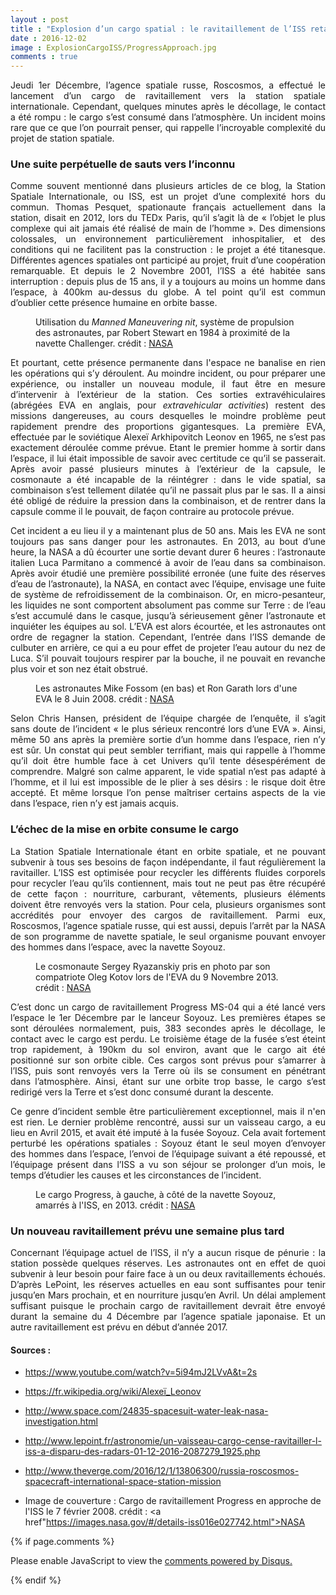 ```yaml
---
layout : post
title : "Explosion d’un cargo spatial : le ravitaillement de l’ISS retardé"
date : 2016-12-02
image : ExplosionCargoISS/ProgressApproach.jpg
comments : true
---
```


<p class="intro" style="text-align: justify;"><span class="dropcap">J</span>eudi 1er Décembre, l’agence spatiale russe, Roscosmos, a effectué le lancement d’un cargo de ravitaillement vers la station spatiale internationale. Cependant, quelques minutes après le décollage, le contact a été rompu : le cargo s’est consumé dans l’atmosphère. Un incident moins rare que ce que l’on pourrait penser, qui rappelle l’incroyable complexité du projet de station spatiale.</p>

### Une suite perpétuelle de sauts vers l’inconnu

<p style="text-align: justify;">Comme souvent mentionné dans plusieurs articles de ce blog, la Station Spatiale Internationale, ou ISS, est un projet d’une complexité hors du commun. Thomas Pesquet, spationaute français actuellement dans la station, disait en 2012, lors du TEDx Paris, qu’il s’agit là de « l’objet le plus complexe qui ait jamais été réalisé de main de l’homme ». Des dimensions colossales, un environnement particulièrement inhospitalier, et des conditions qui ne facilitent pas la construction : le projet a été titanesque. Différentes agences spatiales ont participé au projet, fruit d’une coopération remarquable. Et depuis le 2 Novembre 2001, l’ISS a été habitée sans interruption : depuis plus de 15 ans, il y a toujours au moins un homme dans l’espace, à 400km au-dessus du globe. A tel point qu’il est commun d’oublier cette présence humaine en orbite basse.</p>

<figure>
	<img src="{{ '/assets/img/ExplosionCargoISS/MMUTest.jpg' | prepend: site.baseurl }}" alt=""> 
	<figcaption>Utilisation du <em>Manned Maneuvering nit</em>, système de propulsion des astronautes, par Robert Stewart en 1984 à proximité de la navette Challenger. crédit : <a href="https://images.nasa.gov/#/details-s84-27035.html">NASA</a></figcaption>
</figure>

<p style="text-align: justify;">Et pourtant, cette présence permanente dans l'espace ne banalise en rien les opérations qui s’y déroulent. Au moindre incident, ou pour préparer une expérience, ou installer un nouveau module, il faut être en mesure d’intervenir à l’extérieur de la station. Ces sorties extravéhiculaires (abrégées EVA en anglais, pour <em>extravehicular activities</em>) restent des missions dangereuses, au cours desquelles le moindre problème peut rapidement prendre des proportions gigantesques. La première EVA, effectuée par le soviétique Alexeï Arkhipovitch Leonov en 1965, ne s’est pas exactement déroulée comme prévue. Etant le premier homme à sortir dans l’espace, il lui était impossible de savoir avec certitude ce qu’il se passerait. Après avoir passé plusieurs minutes à l’extérieur de la capsule, le cosmonaute a été incapable de la réintégrer : dans le vide spatial, sa combinaison s’est tellement dilatée qu’il ne passait plus par le sas. Il a ainsi été obligé de réduire la pression dans la combinaison, et de rentrer dans la capsule comme il le pouvait, de façon contraire au protocole prévue.</p>

<p style="text-align: justify;">Cet incident a eu lieu il y a maintenant plus de 50 ans. Mais les EVA ne sont toujours pas sans danger pour les astronautes. En 2013, au bout d’une heure, la NASA a dû écourter une sortie devant durer 6 heures : l’astronaute italien Luca Parmitano a commencé à avoir de l’eau dans sa combinaison. Après avoir étudié une première possibilité erronée (une fuite des réserves d’eau de l’astronaute), la NASA, en contact avec l’équipe, envisage une fuite de système de refroidissement de la combinaison. Or, en micro-pesanteur, les liquides ne sont comportent absolument pas comme sur Terre : de l’eau s’est accumulé dans le casque, jusqu’à sérieusement gêner l’astronaute et inquiéter les équipes au sol. L’EVA est alors écourtée, et les astronautes ont ordre de regagner la station. Cependant, l’entrée dans l’ISS demande de culbuter en arrière, ce qui a eu pour effet de projeter l’eau autour du nez de Luca. S’il pouvait toujours respirer par la bouche, il ne pouvait en revanche plus voir et son nez était obstrué. </p>

<figure>
	<img src="{{ '/assets/img/ExplosionCargoISS/EVA3.jpg' | prepend: site.baseurl }}" alt=""> 
	<figcaption>Les astronautes Mike Fossom (en bas) et Ron Garath lors d'une EVA le 8 Juin 2008. crédit : <a href="https://images.nasa.gov/#/details-s124e007254.html">NASA</a></figcaption>
</figure>

<p style="text-align: justify;">Selon Chris Hansen, président de l’équipe chargée de l’enquête, il s’agit sans doute de l’incident « le plus sérieux rencontré lors d’une EVA ». Ainsi, même 50 ans après la première sortie d’un homme dans l’espace, rien n’y est sûr. Un constat qui peut sembler terrifiant, mais qui rappelle à l’homme qu’il doit être humble face à cet Univers qu’il tente désespérément de comprendre. Malgré son calme apparent, le vide spatial n’est pas adapté à l’homme, et il lui est impossible de le plier à ses désirs : le risque doit être accepté. Et même lorsque l’on pense maîtriser certains aspects de la vie dans l’espace, rien n’y est jamais acquis.</p>

### L’échec de la mise en orbite consume le cargo

<p style="text-align: justify;">La Station Spatiale Internationale étant en orbite spatiale, et ne pouvant subvenir à tous ses besoins de façon indépendante, il faut régulièrement la ravitailler. L’ISS est optimisée pour recycler les différents fluides corporels pour recycler l’eau qu’ils contiennent, mais tout ne peut pas être récupéré de cette façon : nourriture, carburant, vêtements, plusieurs éléments doivent être renvoyés vers la station. Pour cela, plusieurs organismes sont accrédités pour envoyer des cargos de ravitaillement. Parmi eux, Roscosmos, l’agence spatiale russe, qui est aussi, depuis l’arrêt par la NASA de son programme de navette spatiale, le seul organisme pouvant envoyer des hommes dans l’espace, avec la navette Soyouz.</p>

<figure>
	<img src="{{ '/assets/img/ExplosionCargoISS/EVA36.jpg' | prepend: site.baseurl }}" alt=""> 
	<figcaption>Le cosmonaute Sergey Ryazanskiy pris en photo par son compatriote Oleg Kotov lors de l'EVA du 9 Novembre 2013. crédit : <a href="https://images.nasa.gov/#/details-iss037e028076.html">NASA</a></figcaption>
</figure>

<p style="text-align: justify;">C’est donc un cargo de ravitaillement Progress MS-04 qui a été lancé vers l’espace le 1er Décembre par le lanceur Soyouz. Les premières étapes se sont déroulées normalement, puis, 383 secondes après le décollage, le contact avec le cargo est perdu. Le troisième étage de la fusée s’est éteint trop rapidement, à 190km du sol environ, avant que le cargo ait été positionné sur son orbite cible. Ces cargos sont prévus pour s’amarrer à l’ISS, puis sont renvoyés vers la Terre où ils se consument en pénétrant dans l’atmosphère. Ainsi, étant sur une orbite trop basse, le cargo s’est redirigé vers la Terre et s’est donc consumé durant la descente.</p>

<p style="text-align: justify;">Ce genre d’incident semble être particulièrement exceptionnel, mais il n'en est rien. Le dernier problème rencontré, aussi sur un vaisseau cargo, a eu lieu en Avril 2015, et avait été imputé à la fusée Soyouz. Cela avait fortement perturbé les opérations spatiales : Soyouz étant le seul moyen d’envoyer des hommes dans l’espace, l’envoi de l’équipage suivant a été repoussé, et l’équipage présent dans l’ISS a vu son séjour se prolonger d’un mois, le temps d’étudier les causes et les circonstances de l’incident.</p>

<figure>
	<img src="{{ '/assets/img/ExplosionCargoISS/ProgressSoyouz.jpg' | prepend: site.baseurl }}" alt=""> 
	<figcaption>Le cargo Progress, à gauche, à côté de la navette Soyouz, amarrés à l'ISS, en 2013. crédit : <a href="https://images.nasa.gov/#/details-iss034e042531.html">NASA</a></figcaption>
</figure>

### Un nouveau ravitaillement prévu une semaine plus tard

<p style="text-align: justify;">Concernant l’équipage actuel de l’ISS, il n’y a aucun risque de pénurie : la station possède quelques réserves. Les astronautes ont en effet de quoi subvenir à leur besoin pour faire face à un ou deux ravitaillements échoués. D’après LePoint, les réserves actuelles en eau sont suffisantes pour tenir jusqu’en Mars prochain, et en nourriture jusqu’en Avril. Un délai amplement suffisant puisque le prochain cargo de ravitaillement devrait être envoyé durant la semaine du 4 Décembre par l’agence spatiale japonaise. Et un autre ravitaillement est prévu en début d’année 2017.</p>

#### Sources :

* <a href="https://www.youtube.com/watch?v=5i94mJ2LVvA&t=2s">https://www.youtube.com/watch?v=5i94mJ2LVvA&t=2s</a>
* <a href="https://fr.wikipedia.org/wiki/Alexeï_Leonov">https://fr.wikipedia.org/wiki/Alexeï_Leonov</a>
* <a href="http://www.space.com/24835-spacesuit-water-leak-nasa-investigation.html">http://www.space.com/24835-spacesuit-water-leak-nasa-investigation.html</a>
* <a href="http://www.lepoint.fr/astronomie/un-vaisseau-cargo-cense-ravitailler-l-iss-a-disparu-des-radars-01-12-2016-2087279_1925.php">http://www.lepoint.fr/astronomie/un-vaisseau-cargo-cense-ravitailler-l-iss-a-disparu-des-radars-01-12-2016-2087279_1925.php</a>
* <a href="http://www.theverge.com/2016/12/1/13806300/russia-roscosmos-spacecraft-international-space-station-mission">http://www.theverge.com/2016/12/1/13806300/russia-roscosmos-spacecraft-international-space-station-mission</a>

* Image de couverture : Cargo de ravitaillement Progress en approche de l'ISS le 7 février 2008. crédit : <a href"https://images.nasa.gov/#/details-iss016e027742.html">NASA</a>

{% if page.comments %}
<div id="disqus_thread"></div>
<script>

/**
 *  RECOMMENDED CONFIGURATION VARIABLES: EDIT AND UNCOMMENT THE SECTION BELOW TO INSERT DYNAMIC VALUES FROM YOUR PLATFORM OR CMS.
 *  LEARN WHY DEFINING THESE VARIABLES IS IMPORTANT: https://disqus.com/admin/universalcode/#configuration-variables */
/*
var disqus_config = function () {
    this.page.url = http://www.charlesgabouleaud.fr/blog/Explosion-cargo-spatial-ravitaillement-ISS-retarde/;  // Replace PAGE_URL with your page's canonical URL variable
    this.page.identifier = PAGE_IDENTIFIER; // Replace PAGE_IDENTIFIER with your page's unique identifier variable
};
*/
(function() { // DON'T EDIT BELOW THIS LINE
    var d = document, s = d.createElement('script');
    s.src = '//charlesgabouleaud-fr.disqus.com/embed.js';
    s.setAttribute('data-timestamp', +new Date());
    (d.head || d.body).appendChild(s);
})();
</script>
<noscript>Please enable JavaScript to view the <a href="https://disqus.com/?ref_noscript">comments powered by Disqus.</a></noscript>
                                    
{% endif %}

